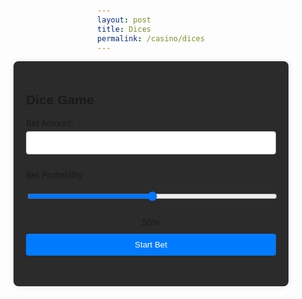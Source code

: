 ```yaml
---
layout: post
title: Dices 
permalink: /casino/dices
---
```

<title>Dice Game</title>
<style>
    body {
        font-family: Arial, sans-serif;
        margin: 0;
        padding: 20px;
        display: flex;
        flex-direction: column;
        align-items: center;
    }
    .container {
        max-width: 400px;
        width: 100%;
        background-color: #2b2b2b;
        padding: 20px;
        border-radius: 8px;
        box-shadow: 0 0 10px rgba(0, 0, 0, 0.1);
    }
    label {
        display: block;
        margin: 10px 0 5px;
    }
    input, button {
        width: 100%;
        padding: 10px;
        margin-bottom: 15px;
        border: 1px solid #ccc;
        border-radius: 4px;
    }
    button {
        background-color: #007bff;
        color: #fff;
        border: none;
        cursor: pointer;
    }
    button:hover {
        background-color: #0056b3;
    }
    .slider-value {
        text-align: center;
        margin-bottom: 10px;
    }
</style>

<body>
<div class="container">
    <h2>Dice Game</h2>
    <form id="betForm">
        <label for="betAmount">Bet Amount:</label>
        <input type="number" id="betAmount" name="betAmount" required min="1000">
        <label for="betProbability">Bet Probability:</label>
        <input type="range" id="betProbability" name="betProbability" min="0" max="100" value="50" step="10">
        <div class="slider-value" id="sliderValue">50%</div>
        <button type="submit">Start Bet</button>
    </form>
</div>
<script type="module">
    // localStorage.setItem("token", "eyJhbGciOiJIUzI1NiIsInR5cCI6IkpXVCJ9.eyJuYW1lIjoiaGFubHVuIiwiaWF0IjoxNTE2MjM5MDIyfQ.1_9tu2HAJ0zI9I3eARSr1wJ6EZ8RZfQaFjAVD32TTjg")
    // import jwt_decode from 'jwt-decode'; 
    import { javaURI, fetchOptions} from '../assets/js/api/config.js';
    const token = localStorage.getItem('token');
    const betForm = document.getElementById('betForm');
    const betProbability = document.getElementById('betProbability');
    const sliderValue = document.getElementById('sliderValue');
    // try {
    // const decodedToken = jwt_decode(token);
    // console.log(decodedToken); 
    // } catch (err) {
    // console.error('Error decoding token:', err);
    // }
    betProbability.addEventListener('input', () => {
        sliderValue.textContent = `${betProbability.value}%`;
    });
    betForm.addEventListener('submit', async (e) => {
        e.preventDefault();
        const betAmount = document.getElementById('betAmount').value;
        const probability = betProbability.value;
        const betData = {
            username: "hanlun",
            betSize: parseFloat(betAmount),
            winChance: parseFloat(probability/100)
        };
        try {
            const response = await fetch(javaURI + '/api/casino/dice/calculate', {
                method: 'POST',
                headers: {
                    'Content-Type': 'application/json'
                },
                body: JSON.stringify(betData)
            });
            const result = await response.json();
            alert(`CURRENT BALANCE: ${result.balance}`);
        } catch (error) {
            console.error('Error:', error);
            alert('An error occurred. Please try again.');
        }
    });
</script>